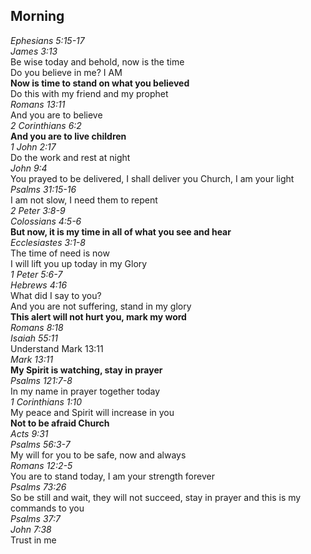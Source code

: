 ## Morning

_Ephesians 5:15-17_  
_James 3:13_  
Be wise today and behold, now is the time  
Do you believe in me? I AM  
**Now is time to stand on what you believed**  
Do this with my friend and my prophet  
_Romans 13:11_  
And you are to believe  
_2 Corinthians 6:2_  
**And you are to live children**  
_1 John 2:17_  
Do the work and rest at night  
_John 9:4_  
You prayed to be delivered, I shall deliver you Church, I am your light  
_Psalms 31:15-16_  
I am not slow, I need them to repent  
_2 Peter 3:8-9_  
_Colossians 4:5-6_  
**But now, it is my time in all of what you see and hear**  
_Ecclesiastes 3:1-8_  
The time of need is now  
I will lift you up today in my Glory  
_1 Peter 5:6-7_  
_Hebrews 4:16_  
What did I say to you?  
And you are not suffering, stand in my glory  
**This alert will not hurt you, mark my word**  
_Romans 8:18_  
_Isaiah 55:11_  
Understand Mark 13:11  
_Mark 13:11_  
**My Spirit is watching, stay in prayer**  
_Psalms 121:7-8_  
In my name in prayer together today  
_1 Corinthians 1:10_  
My peace and Spirit will increase in you  
**Not to be afraid Church**  
_Acts 9:31_  
_Psalms 56:3-7_  
My will for you to be safe, now and always  
_Romans 12:2-5_  
You are to stand today, I am your strength forever  
_Psalms 73:26_  
So be still and wait, they will not succeed, stay in prayer and this is my commands to you  
_Psalms 37:7_  
_John 7:38_  
Trust in me  
